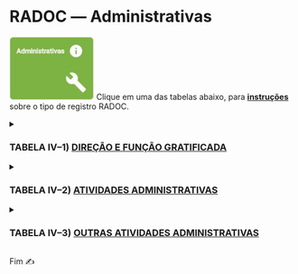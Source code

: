 # RADOC &#x2015; Administrativas

<img src="../media/painel-administracao.jpg" width="150"> Clique em uma das tabelas abaixo, para <ins>**instruções**</ins> sobre o tipo de registro RADOC.

<details><summary><b><H3>TABELA IV–1) <ins>DIREÇÃO E FUNÇÃO GRATIFICADA</ins></H3></b></summary>

|Item|Descrição|Pontos|**COMO<br>INCLUIR**|
|-|-|-|-|
|1|Reitor ou Vice-Reitor ou Pró-Reitor|14 (por mês)|[&#8505; Portaria](./fonte-portaria.md)|
|2|Diretor de Regional da UFG|14 (por mês)|[&#8505; Portaria](./fonte-portaria.md)|
|3|Vice-Diretor de Regional da UFG|12 (por mês)|[&#8505; Portaria](./fonte-portaria.md)|
|4|Coordenadores das Regionais paralelos aos Pró-Reitores da UFG|12 (por mês)|[&#8505; Portaria](./fonte-portaria.md)|
|5|Chefe de Gabinete da Reitoria|10 (por mês)|[&#8505; Portaria](./fonte-portaria.md)|
|6|Coordenador ou Assessor vinculado à Reitoria|10 (por mês)|[&#8505; Portaria](./fonte-portaria.md)|
|7|Assessor vinculado à Diretoria de Regional|10 (por mês)|[&#8505; Portaria](./fonte-portaria.md)|
|8|Diretor de Unidade Acadêmica ou<br>Chefe de Unidade Acadêmica Especial ou do CEPAE|10 (por mês)|[&#8505; Portaria](./fonte-portaria.md)|
|9|Diretor Geral do Hospital das Clínicas|10 (por mês)|[&#8505; Portaria](./fonte-portaria.md)|
|10|Coordenador ou Assessor vinculado às Pró-Reitorias ou<br>às Coordenações das Regionais da UFG|8 (por mês)|[&#8505; Portaria](./fonte-portaria.md)|
|11|Coordenador de Programa de Pós-Graduação stricto sensu|8 (por mês)|[&#8505; Portaria](./fonte-portaria.md)|
|12|Coordenador de Curso de Ensino Básico ou de Graduação|8 (por mês)|[&#8505; Portaria](./fonte-portaria.md)|
|13|Vice-Diretor de Unidade Acadêmica ou<br>Subchefe de Unidade Acadêmica Especial ou do CEPAE|8 (por mês)|[&#8505; Portaria](./fonte-portaria.md)|
|14|Diretor do Hospital Veterinário|8 (por mês)|[&#8505; Portaria](./fonte-portaria.md)|
|15|Diretor de Órgão da Administração (CERCOMP, CGA, CEGRAF,<br>CIAR, DDRH, CS, SIASS, Museu, Rádio, Biblioteca etc.)|8 (por mês)|[&#8505; Portaria](./fonte-portaria.md)|
</details>


<details><summary><b><H3>TABELA IV–2) <ins>ATIVIDADES ADMINISTRATIVAS</ins></H3></b></summary>
  
|Item|Descrição|Pontos|**COMO<br>INCLUIR**|
|-|-|-|-|
|1|Coordenador de projeto institucional com financiamento<br>ou de contratos e convênio com plano de trabalho aprovado|5 (para 12 meses)|[&#8505; Portaria](./fonte-portaria.md)|
|2|Coordenador de curso de especialização, residência médica<br>ou residência multiprofissional em saúde|10 (para 12 meses) (máx. 10)|[&#8505; Portaria](./fonte-portaria.md)|
|3|Vice-Diretor do CIAR ou Subcoordenadores de Cursos de Graduação<br>e de Pós-Graduação stricto sensu|4 (por mês)|[&#8505; Portaria](./fonte-portaria.md)|
|4|Membro representante de classe da carreira docente no CONSUNI|10 (para 12 meses)|[&#8505; Portaria](./fonte-portaria.md)|
|5|Membro do Conselho de Curadores ou das Câmaras Superiores<br>Setoriais ou do Plenário do CEPEC ou de Conselho de Fundações|10 (para 12 meses)|[&#8505; Portaria](./fonte-portaria.md)|
|5.1|Membro do Conselho Gestor das Regionais<br>ou das Câmaras Regionais Setoriais|10 (para 12 meses)|[&#8505; Portaria](./fonte-portaria.md)|
|6|Atividades acadêmicas e administrativas designadas por<br>portaria do Reitor, Pró-Reitor ou Diretor de Unidade Acadêmica,<br>ou Chefe de Unidade Acadêmica Especial ou o Diretor do CEPAE|-|-|
|6.1|.... Com carga horária menor ou igual a 30 horas|2 (para 12 meses)|[&#8505; Portaria](./fonte-portaria.md)|
|6.2|.... Com carga horária maior do que 30 horas e menor ou igual a 60 horas|4 (para 12 meses)|[&#8505; Portaria](./fonte-portaria.md)|
|6.3|.... Com carga horária maior do que 60 horas e menor ou igual a 90 horas|6 (para 12 meses)|[&#8505; Portaria](./fonte-portaria.md)|
|6.4|....	Com carga horária maior do que 90 horas e menor ou igual a 120 horas|8 (para 12 meses)|[&#8505; Portaria](./fonte-portaria.md)|
|6.5|.... Com carga horária maior do que 120 horas e menor ou igual a 150 horas|10 (para 12 meses)|[&#8505; Portaria](./fonte-portaria.md)|
|6.6|.... Com carga horária maior do que 150 horas|12 (para 12 meses)|[&#8505; Portaria](./fonte-portaria.md)|
</details>

<details><summary><b><H3>TABELA IV–3) <ins>OUTRAS ATIVIDADES ADMINISTRATIVAS</ins></H3></b></summary>
  
|Item|Descrição|Pontos|**COMO<br>INCLUIR**|
|-|-|-|-|
|1|Presidente da CPPD|7 (por mês)|[&#8505; Portaria](./fonte-portaria.md)|
|2|Presidente dos Comitês de Ética em Pesquisa (CEP) ou<br>das Comissões de Ética no Uso de Animais (CEUA)|6 (por mês)|[&#8505; Portaria](./fonte-portaria.md)|
|3|Presidente da Comissão de Avaliação Institucional ou<br>da Comissão Própria de Avaliação|5 (por mês)|[&#8505; Portaria](./fonte-portaria.md)|
|4|Membros da Coordenação Permanente do Centro de Seleção|5 (por mês)|[&#8505; Portaria](./fonte-portaria.md)|
|5|Diretores do Hospital das Clínicas|5 (por mês)|[&#8505; Portaria](./fonte-portaria.md)|
|6|Membros da CPPD, da Comissão de Avaliação Institucional,<br>da Comissão Própria de Avaliação, da CAD|5 (por mês)|[&#8505; Portaria](./fonte-portaria.md)|
|7|Membros da CPAD ou da Comissão de Sindicância ou<br>da Comissão de Processo Administrativo|5 (por mês)|[&#8505; Portaria](./fonte-portaria.md)|
|8|Membro do NDE|3 (por mês)|[&#8505; Portaria](./fonte-portaria.md)|
|9|Gestor de Convênios/Projetos Internacionais<br>da Coordenadoria de Assuntos Internacionais|5 (por mês)|[&#8505; Portaria](./fonte-portaria.md)|
|10|Coordenador ou Presidente da Comissão responsável pelas atividades<br>de Pesquisa/Ensino/Extensão/Estágio das Unidades Acadêmicas ou<br>Unidades Acadêmicas Especiais|3 (por mês)|[&#8505; Portaria](./fonte-portaria.md)|
|11|Chefia de Departamento e respectivo vice ou atividade equivalente|3 (por mês)|[&#8505; Portaria](./fonte-portaria.md)|
|12|Chefe do Pronto Socorro ou da Maternidade ou do CEROF<br>do Hospital das Clínicas da UFG e respectivo vice|3 (por mês)|[&#8505; Portaria](./fonte-portaria.md)|
|13|Membros dos Comitês de Ética em Pesquisa (CEP) ou<br>das Comissões de Ética no Uso de Animais (CEUA)|3 (por mês)|[&#8505; Portaria](./fonte-portaria.md)|
|14|Membros do Comitê Interno do PIBIC e do PIBITI|3 (por mês)|[&#8505; Portaria](./fonte-portaria.md)|
|15|Orientador Técnico Titular de Empresa Júnior|3 (por mês)|[&#8505; Portaria](./fonte-portaria.md)|
|16|Orientador Técnico Colaborador de Empresa Júnior|3 (por mês)|[&#8505; Portaria](./fonte-portaria.md)|
|17|Coordenador de Monitoria|3 (por mês)|[&#8505; Portaria](./fonte-portaria.md)|
|18|Coordenador de Módulo de Metodologia Ativa|3 (por mês)|[&#8505; Portaria](./fonte-portaria.md)|
|19|Coordenador de Trabalho de Conclusão de Curso ou<br>de Prática como Componente Curricular|2 (por mês)|[&#8505; Portaria](./fonte-portaria.md)|
|20|Editor de revistas, periódicos ou jornais com periodicidade regular|-|-|
|20.1|.... Com classificação Qualis A|5 (por mês)|[&#8505; Portaria](./fonte-portaria.md)|
|20.2|.... Com classificação Qualis B|4 (por mês)|[&#8505; Portaria](./fonte-portaria.md)|
|20.3|.... Com classificação Qualis C|3 (por mês)|[&#8505; Portaria](./fonte-portaria.md)|
|20.4|.... Sem classificação Qualis|2 (por mês)|[&#8505; Portaria](./fonte-portaria.md)|
|21|Membro de comitê de assessoramento de agências oficiais de fomento<br>(FAPs, Finep, Capes, CNPq)|5 (por mês)|[&#8505; Portaria](./fonte-portaria.md)|
|22|Membros de Comissões ou Conselhos ou<br>Comitês de Órgãos Governamentais (INEP, CNE, outros)|5 (por mês)|[&#8505; Portaria](./fonte-portaria.md)|
</details>

Fim &#9997;
